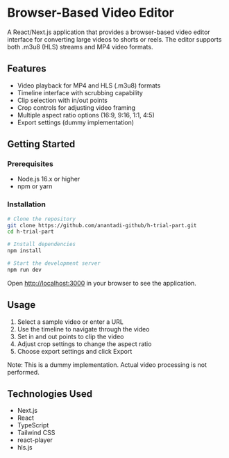 # Browser-Based Video Editor

A React/Next.js application that provides a browser-based video editor interface for converting large videos to shorts or reels. The editor supports both .m3u8 (HLS) streams and MP4 video formats.

## Features

- Video playback for MP4 and HLS (.m3u8) formats
- Timeline interface with scrubbing capability
- Clip selection with in/out points
- Crop controls for adjusting video framing
- Multiple aspect ratio options (16:9, 9:16, 1:1, 4:5)
- Export settings (dummy implementation)

## Getting Started

### Prerequisites

- Node.js 16.x or higher
- npm or yarn

### Installation

```bash
# Clone the repository
git clone https://github.com/anantadi-github/h-trial-part.git
cd h-trial-part

# Install dependencies
npm install

# Start the development server
npm run dev
```

Open [http://localhost:3000](http://localhost:3000) in your browser to see the application.

## Usage

1. Select a sample video or enter a URL
2. Use the timeline to navigate through the video
3. Set in and out points to clip the video
4. Adjust crop settings to change the aspect ratio
5. Choose export settings and click Export

Note: This is a dummy implementation. Actual video processing is not performed.

## Technologies Used

- Next.js
- React
- TypeScript
- Tailwind CSS
- react-player
- hls.js
